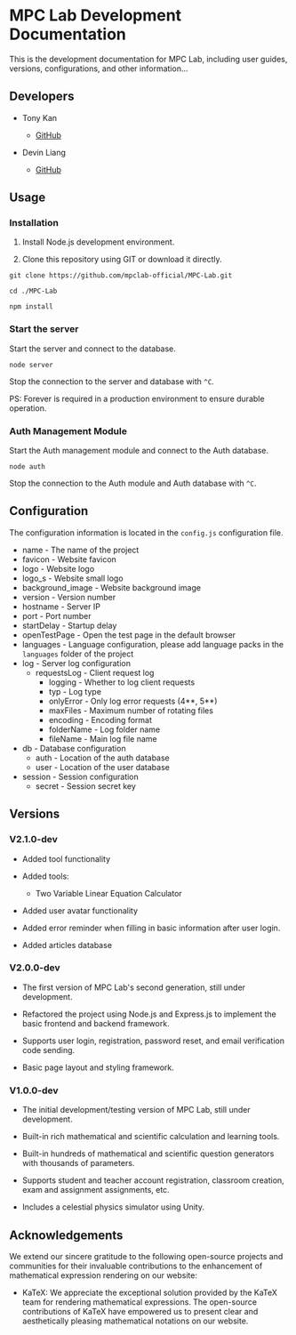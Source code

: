 # MPC Lab Development Documentation

This is the development documentation for MPC Lab, including user guides, versions, configurations, and other information...

## Developers

- Tony Kan

  - [GitHub](https://github.com/tonyblog)

- Devin Liang
  - [GitHub](https://github.com/244196806qq)

## Usage

### Installation

1. Install Node.js development environment.

2. Clone this repository using GIT or download it directly.

```
git clone https://github.com/mpclab-official/MPC-Lab.git

cd ./MPC-Lab

npm install
```

### Start the server

Start the server and connect to the database.

```
node server
```

Stop the connection to the server and database with `^C`.

PS: Forever is required in a production environment to ensure durable operation.

### Auth Management Module

Start the Auth management module and connect to the Auth database.

```
node auth
```

Stop the connection to the Auth module and Auth database with `^C`.

## Configuration

The configuration information is located in the `config.js` configuration file.

- name - The name of the project
- favicon - Website favicon
- logo - Website logo
- logo_s - Website small logo
- background_image - Website background image
- version - Version number
- hostname - Server IP
- port - Port number
- startDelay - Startup delay
- openTestPage - Open the test page in the default browser
- languages - Language configuration, please add language packs in the `languages` folder of the project
- log - Server log configuration
  - requestsLog - Client request log
    - logging - Whether to log client requests
    - typ - Log type
    - onlyError - Only log error requests (4**, 5**)
    - maxFiles - Maximum number of rotating files
    - encoding - Encoding format
    - folderName - Log folder name
    - fileName - Main log file name
- db - Database configuration
  - auth - Location of the auth database
  - user - Location of the user database
- session - Session configuration
  - secret - Session secret key

## Versions

### V2.1.0-dev

- Added tool functionality

- Added tools:

  - Two Variable Linear Equation Calculator

- Added user avatar functionality

- Added error reminder when filling in basic information after user login.

- Added articles database

### V2.0.0-dev

- The first version of MPC Lab's second generation, still under development.

- Refactored the project using Node.js and Express.js to implement the basic frontend and backend framework.

- Supports user login, registration, password reset, and email verification code sending.

- Basic page layout and styling framework.

### V1.0.0-dev

- The initial development/testing version of MPC Lab, still under development.

- Built-in rich mathematical and scientific calculation and learning tools.

- Built-in hundreds of mathematical and scientific question generators with thousands of parameters.

- Supports student and teacher account registration, classroom creation, exam and assignment assignments, etc.

- Includes a celestial physics simulator using Unity.

## Acknowledgements

We extend our sincere gratitude to the following open-source projects and communities for their invaluable contributions to the enhancement of mathematical expression rendering on our website:

- KaTeX: We appreciate the exceptional solution provided by the KaTeX team for rendering mathematical expressions. The open-source contributions of KaTeX have empowered us to present clear and aesthetically pleasing mathematical notations on our website.
